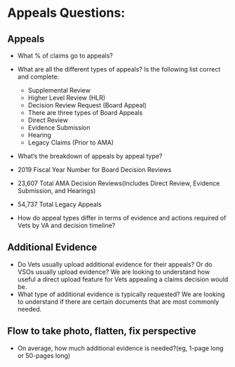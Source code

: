 # Appeals Questions:

## Appeals
- What % of claims go to appeals?
- What are all the different types of appeals? Is the following list correct and complete: 
  - Supplemental Review
  - Higher Level Review (HLR)
  - Decision Review Request (Board Appeal)
  - There are three types of Board Appeals
  - Direct Review 
  - Evidence Submission
   - Hearing
   - Legacy Claims (Prior to AMA)
    
- What’s the breakdown of appeals by appeal type?
- 2019 Fiscal Year Number for Board Decision Reviews
- 23,607 Total AMA Decision Reviews(Includes Direct Review, Evidence Submission, and Hearings)
- 54,737 Total Legacy Appeals
- How do appeal types differ in terms of evidence and actions required of Vets by VA and decision timeline?

## Additional Evidence 
- Do Vets usually upload additional evidence for their appeals? Or do VSOs usually upload evidence? We are looking to understand how useful a direct upload feature for Vets appealing a claims decision would be. 
- What type of additional evidence is typically requested? We are looking to understand if there are certain documents that are most commonly needed.

## Flow to take photo, flatten, fix perspective
- On average, how much additional evidence is needed?(eg, 1-page long or 50-pages long)

